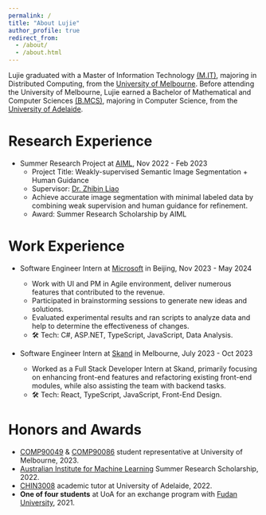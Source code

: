 ```yaml
---
permalink: /
title: "About Lujie"
author_profile: true
redirect_from:
  - /about/
  - /about.html
---
```


<!-- Lujie is graduated with [M.IT](https://study.unimelb.edu.au/find/courses/graduate/master-of-information-technology/) student with distributed computing major at the [University of Melbourne](https://www.unimelb.edu.au/). Before coming to University of Melbourne, Lujie earned his [B.MCS](https://www.adelaide.edu.au/degree-finder/bscms_bscm&cs.html) in computer science major from [University of Adelaide](https://www.adelaide.edu.au/). -->

Lujie graduated with a Master of Information Technology [(M.IT)](https://study.unimelb.edu.au/find/courses/graduate/master-of-information-technology/), majoring in Distributed Computing, from the [University of Melbourne](https://www.unimelb.edu.au/).
Before attending the University of Melbourne, Lujie earned a Bachelor of Mathematical and Computer Sciences [(B.MCS)](https://www.adelaide.edu.au/degree-finder/bscms_bscm&cs.html), majoring in Computer Science, from the [University of Adelaide](https://www.adelaide.edu.au/).

<!-- He is interested in full-stack development (frontend). -->

<!-- This is the front page of a website that is powered by the [Academic Pages template](https://github.com/academicpages/academicpages.github.io) and hosted on GitHub pages. [GitHub pages](https://pages.github.com) is a free service in which websites are built and hosted from code and data stored in a GitHub repository, automatically updating when a new commit is made to the respository. This template was forked from the [Minimal Mistakes Jekyll Theme](https://mmistakes.github.io/minimal-mistakes/) created by Michael Rose, and then extended to support the kinds of content that academics have: publications, talks, teaching, a portfolio, blog posts, and a dynamically-generated CV. You can fork [this repository](https://github.com/academicpages/academicpages.github.io) right now, modify the configuration and markdown files, add your own PDFs and other content, and have your own site for free, with no ads! An older version of this template powers my own personal website at [stuartgeiger.com](http://stuartgeiger.com), which uses [this Github repository](https://github.com/staeiou/staeiou.github.io). -->

# Research Experience

- Summer Research Project at [AIML](https://www.adelaide.edu.au/aiml/), Nov 2022 - Feb 2023
  - Project Title: Weakly-supervised Semantic Image Segmentation + Human Guidance
  - Supervisor: [Dr. Zhibin Liao](https://researchers.adelaide.edu.au/profile/zhibin.liao)
  - Achieve accurate image segmentation with minimal labeled data by combining weak supervision and human guidance for refinement.
  - Award: Summer Research Scholarship by AIML

# Work Experience

- Software Engineer Intern at [Microsoft](https://www.microsoft.com/en-au) in Beijing, Nov 2023 - May 2024

  - Work with UI and PM in Agile environment, deliver numerous features that contributed to the revenue.
  - Participated in brainstorming sessions to generate new ideas and solutions.
  - Evaluated experimental results and ran scripts to analyze data and help to determine the effectiveness of changes.
  - 🛠️ Tech: C#, ASP.NET, TypeScript, JavaScript, Data Analysis.

- Software Engineer Intern at [Skand](https://www.skand.io/) in Melbourne, July 2023 - Oct 2023
  - Worked as a Full Stack Developer Intern at Skand, primarily focusing on enhancing front-end features and refactoring existing front-end modules, while also assisting the team with backend tasks.
  - 🛠️ Tech: React, TypeScript, JavaScript, Front-End Design.

# Honors and Awards

- [COMP90049](https://handbook.unimelb.edu.au/2024/subjects/comp90049) & [COMP90086](https://handbook.unimelb.edu.au/2024/subjects/comp90086) student representative at University of Melbourne, 2023.
- [Australian Institute for Machine Learning](https://www.adelaide.edu.au/aiml/) Summer Research Scholarship, 2022.
- [CHIN3008](https://www.adelaide.edu.au/course-outlines/108076/1/sem-2/) academic tutor at University of Adelaide, 2022.
- **One of four students** at UoA for an exchange program with [Fudan University](https://www.fudan.edu.cn/en/), 2021.
